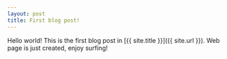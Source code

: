 ```yaml
---
layout: post
title: First blog post!
---
```


Hello world! This is the first blog post in [{{ site.title }}]({{ site.url }}). Web page is just created, enjoy surfing!
